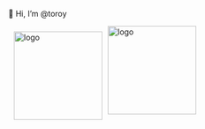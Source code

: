 👋 Hi, I’m @toroy

<!---
toroy/toroy is a ✨ special ✨ repository because its `README.md` (this file) appears on your GitHub profile.
You can click the Preview link to take a look at your changes.
--->

<img src="https://github-readme-stats.vercel.app/api?username=toroy&show_icons=true" alt="logo" height="160" align="left" style="margin: 10px; margin-bottom: 20px;" />




<img src="https://github-profile-trophy.vercel.app/?username=toroy&theme=flat&column=7" alt="logo" height="160" align="center" style="margin: auto; margin-bottom: 20px;" />

